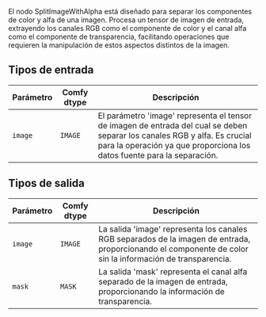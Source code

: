 
El nodo SplitImageWithAlpha está diseñado para separar los componentes de color y alfa de una imagen. Procesa un tensor de imagen de entrada, extrayendo los canales RGB como el componente de color y el canal alfa como el componente de transparencia, facilitando operaciones que requieren la manipulación de estos aspectos distintos de la imagen.
## Tipos de entrada

| Parámetro | Comfy dtype | Descripción |
|-----------|-------------|-------------|
| `image`   | `IMAGE`     | El parámetro 'image' representa el tensor de imagen de entrada del cual se deben separar los canales RGB y alfa. Es crucial para la operación ya que proporciona los datos fuente para la separación. |

## Tipos de salida

| Parámetro | Comfy dtype | Descripción |
|-----------|-------------|-------------|
| `image`   | `IMAGE`     | La salida 'image' representa los canales RGB separados de la imagen de entrada, proporcionando el componente de color sin la información de transparencia. |
| `mask`    | `MASK`      | La salida 'mask' representa el canal alfa separado de la imagen de entrada, proporcionando la información de transparencia. |